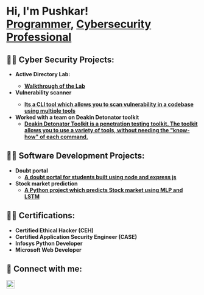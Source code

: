 <h1>Hi, I'm Pushkar! <br/><a href="https://github.com/PushkarGoel">Programmer</a>, <a href="https://github.com/PushkarGoel">Cybersecurity Professional</a>
  
<h2>👨‍💻 Cyber Security Projects:</h2>

- <b> Active Directory Lab:
   - [Walkthrough of the Lab](https://github.com/PushkarGoel/ActiveDirectoryLab)
- <b> Vulnerability scanner
   - [Its a CLI tool which allows you to scan vulnerability in a codebase using multiple tools](https://github.com/PushkarGoel/vulnerabilityScanner) 
- <b>Worked with a team on Deakin Detonator toolkit  </b>
  - [Deakin Detonator Toolkit is a penetration testing toolkit. The toolkit allows you to use a variety of tools, without needing the "know-how" of each command.](https://github.com/Hardhat-Enterprises/Deakin-Detonator-Toolkit)

<h2>👨‍💻 Software Development Projects:</h2>

- <b>Doubt portal </b>
  - [A doubt portal for students built using node and express js](https://github.com/PushkarGoel/cn_doubt_portal)
- <b>Stock market prediction </b>
   - [A Python project which predicts Stock market using MLP and LSTM ](https://github.com/PushkarGoel/Stock-market-Prediction)


<h2>👨‍💻 Certifications:</h2>

- <b>Certified Ethical Hacker (CEH) </b>
- <b>Certified Application Security Engineer (CASE)</b>
- <b>Infosys Python Developer </b>
- <b>Microsoft Web Developer </b>

<h2> 🤳 Connect with me:</h2>

[<img align="left" alt="JoshMadakor | LinkedIn" width="22px" src="https://cdn.jsdelivr.net/npm/simple-icons@v3/icons/linkedin.svg" />][linkedin]

[linkedin]: [https://linkedin.com/in/joshmadakor](https://www.linkedin.com/in/pushkargoel98/)

<!--
**PushkarGoel/PushkarGoel** is a ✨ _special_ ✨ repository because its `README.md` (this file) appears on your GitHub profile.

Here are some ideas to get you started:

- 🔭 I’m currently working on ...
- 🌱 I’m currently learning ...
- 👯 I’m looking to collaborate on ...
- 🤔 I’m looking for help with ...
- 💬 Ask me about ...
- 📫 How to reach me: ...
- 😄 Pronouns: ...
- ⚡ Fun fact: ...
-->

